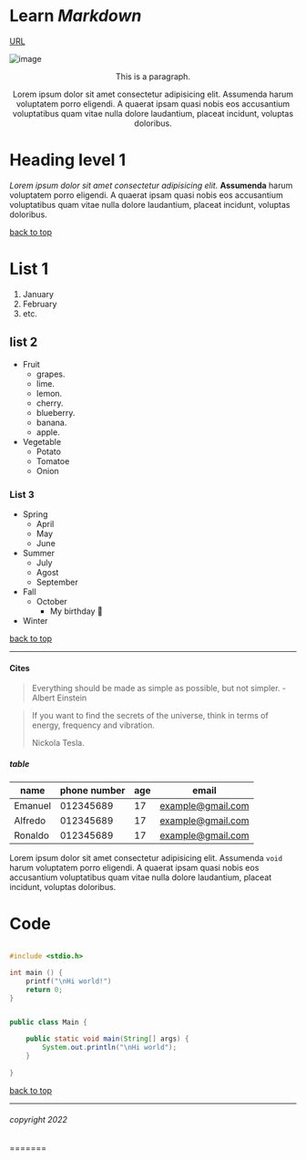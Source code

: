 <!-- this is a comment -->

# Learn _Markdown_


[URL](https://www.markdownguide.org/basic-syntax/) 
<!-- Image from midjourney -->
![image](https://images-wixmp-ed30a86b8c4ca887773594c2.wixmp.com/f/757af675-435b-4c00-9bd6-92a6a49ed006/dflfum6-38275be8-6ebe-4e13-b529-d4b53882a866.png?token=eyJ0eXAiOiJKV1QiLCJhbGciOiJIUzI1NiJ9.eyJzdWIiOiJ1cm46YXBwOjdlMGQxODg5ODIyNjQzNzNhNWYwZDQxNWVhMGQyNmUwIiwiaXNzIjoidXJuOmFwcDo3ZTBkMTg4OTgyMjY0MzczYTVmMGQ0MTVlYTBkMjZlMCIsIm9iaiI6W1t7InBhdGgiOiJcL2ZcLzc1N2FmNjc1LTQzNWItNGMwMC05YmQ2LTkyYTZhNDllZDAwNlwvZGZsZnVtNi0zODI3NWJlOC02ZWJlLTRlMTMtYjUyOS1kNGI1Mzg4MmE4NjYucG5nIn1dXSwiYXVkIjpbInVybjpzZXJ2aWNlOmZpbGUuZG93bmxvYWQiXX0.5siYXp9ceoYx4T545Osqbadaon4UxGoLbM5D9leGLjA)

<center> 
This is a paragraph.

Lorem ipsum dolor sit amet consectetur adipisicing elit. Assumenda harum voluptatem porro eligendi. A quaerat ipsam quasi nobis eos accusantium voluptatibus quam vitae nulla dolore laudantium, placeat incidunt, voluptas doloribus.</center>

# Heading level 1

_Lorem ipsum dolor sit amet consectetur adipisicing elit._ **Assumenda** harum voluptatem porro eligendi. A quaerat ipsam quasi nobis eos accusantium voluptatibus quam vitae nulla dolore laudantium, placeat incidunt, voluptas doloribus.


[back to top](#learn-markdown)

# List 1

1. January
2. February
3. etc.

## list 2

- Fruit
    - grapes.
    - lime.
    - lemon.
    - cherry.
    - blueberry.
    - banana.
    - apple.
- Vegetable
    - Potato
    - Tomatoe
    - Onion

### List 3
* Spring
    * April
    * May
    * June
* Summer
    * July
    * Agost
    * September
* Fall
    * October
        * My birthday :gift:
* Winter



[back to top](#learn-markdown)

---

#### Cites

> Everything should be made as simple as possible, but not simpler. - Albert Einstein

>
> If you want to find the secrets of the universe, think in terms of energy, frequency and vibration.
>
> Nickola Tesla.


##### table

| name | phone number | age | email |
| --- | --- |  --- | --- |
| Emanuel | 012345689 | 17 | example@gmail.com |
| Alfredo | 012345689 | 17 | example@gmail.com |
| Ronaldo | 012345689 | 17 |example@gmail.com |



Lorem ipsum dolor sit amet consectetur adipisicing elit. Assumenda `void` harum voluptatem porro eligendi. A quaerat ipsam quasi nobis eos accusantium voluptatibus quam vitae nulla dolore laudantium, placeat incidunt, voluptas doloribus.

# Code

```c

#include <stdio.h>

int main () {
    printf("\nHi world!")
    return 0;
}

```

```java

public class Main {

    public static void main(String[] args) {
        System.out.println("\nHi world");
    }
    
}

```



[back to top](#learn-markdown)

---

###### copyright 2022
=======
